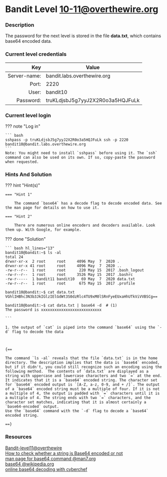 # Bandit Level 10-11@overthewire.org

### Description
The password for the next level is stored in the file **data.txt**, which contains base64 encoded data.

### Current level credentials
Key                        | Value
-------------------------: |----------------------------------------
Server-name:               | bandit.labs.overthewire.org
Port:                      | 2220
User:                      | bandit10
Password:                  | truKLdjsbJ5g7yyJ2X2R0o3a5HQJFuLk


### Current level login
??? note "Log in"

    ``` bash
    sshpass -p truKLdjsbJ5g7yyJ2X2R0o3a5HQJFuLk ssh -p 2220 bandit10@bandit.labs.overthewire.org
    ```
    Note: You might need to install `sshpass` before using it. The `ssh` command can also be used on its own. If so, copy-paste the password when requested. 

### Hints And Solution


??? hint "Hint(s)"

    === "Hint 1"

        The command `base64` has a decode flag to decode encoded data. See the man page for details on how to use it. 

    === "Hint 2"

        There are numerous online encoders and decoders available. Look them up. With Google, for example.




??? done "Solution"

    ``` bash hl_lines="13"
    bandit10@bandit:~$ ls -al  
    total 24  
    drwxr-xr-x  2 root     root     4096 May  7  2020 .  
    drwxr-xr-x 41 root     root     4096 May  7  2020 ..  
    -rw-r--r--  1 root     root      220 May 15  2017 .bash_logout  
    -rw-r--r--  1 root     root     3526 May 15  2017 .bashrc  
    -rw-r-----  1 bandit11 bandit10   69 May  7  2020 data.txt  
    -rw-r--r--  1 root     root      675 May 15  2017 .profile  

    bandit10@bandit:~$ cat data.txt    
    VGhlIHBhc3N3b3JkIGlzIElGdWt3S0dzRlc4TU9xM0lSRnFyeEUxaHhUTkViVVBSCg==  

    bandit10@bandit:~$ cat data.txt | base64 -d  # (1)
    The password is xxxxxxxxxxxxxxxxxxxxxxxxxxx 

    ```
    
    1. the output of `cat` is piped into the command `base64` using the `-d` flag to decode the data



    {==
    
    The command `ls -al` reveals that the file `data.txt` is in the home directory. The description implies that the data is `base64` encoded, but if it didn't, you could still recognize such an encoding using the following method.  The contents of `data.txt` are displayed as a string with uppercase and lowercase characters and two `=` at the end. It indicates that it is a `base64` encoded string. The character set for `base64` encoded output is `[A-Z, a-z, 0-9, and + /]`. The output of a `base64` encoded string must be a multiple of four. If it is not a multiple of 4, the output is padded with `=` characters until it is a multiple of 4. The string ends with two `=` characters, and the character set matches, indicating that it is almost certainly a `base64-encoded` output.
    Use the `base64` command with the `-d` flag to decode a `base64` encoded string. 

    ==}




### Resources

[Bandit-level11@overthewire](https://overthewire.org/wargames/bandit/bandit11.html)     
[How to check whether a string is Base64 encoded or not](https://stackoverflow.com/questions/8571501/how-to-check-whether-a-string-is-base64-encoded-or-not)               
[man page for base64 command @man7.org](https://man7.org/linux/man-pages/man1/base64.1.html)        
[base64 @wikipedia.org](https://en.wikipedia.org/wiki/Base64)       
[online base64 decoding with cyberchef ](https://gchq.github.io/CyberChef/#recipe=From_Base64('A-Za-z0-9%2B/%3D',true,false)&input=VkdobElIQmhjM04zYjNKa0lHbHpJRWxHZFd0M1MwZHpSbGM0VFU5eE0wbFNSbkZ5ZUVVeGFIaFVUa1ZpVlZCU0NnPT0K)

  









    




 
